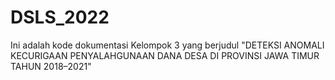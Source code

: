 # DSLS_2022
Ini adalah kode dokumentasi Kelompok 3 yang berjudul "DETEKSI ANOMALI KECURIGAAN PENYALAHGUNAAN DANA DESA DI PROVINSI JAWA TIMUR TAHUN 2018–2021"
